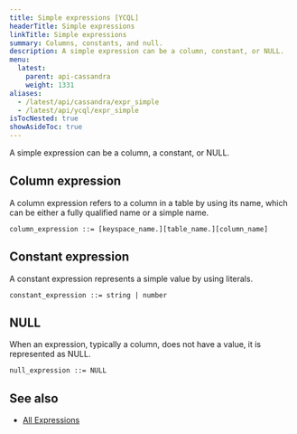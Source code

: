 ```yaml
---
title: Simple expressions [YCQL]
headerTitle: Simple expressions
linkTitle: Simple expressions
summary: Columns, constants, and null.
description: A simple expression can be a column, constant, or NULL.
menu:
  latest:
    parent: api-cassandra
    weight: 1331
aliases:
  - /latest/api/cassandra/expr_simple
  - /latest/api/ycql/expr_simple
isTocNested: true
showAsideToc: true
---
```


A simple expression can be a column, a constant, or NULL.

## Column expression

A column expression refers to a column in a table by using its name, which can be either a fully qualified name or a simple name.  

```
column_expression ::= [keyspace_name.][table_name.][column_name]
```

## Constant expression

A constant expression represents a simple value by using literals.

```
constant_expression ::= string | number
```

## NULL

When an expression, typically a column, does not have a value, it is represented as NULL.

```
null_expression ::= NULL
```

## See also

- [All Expressions](..#expressions)
